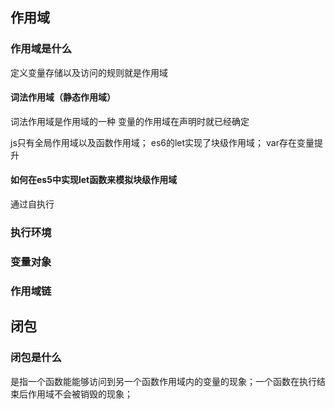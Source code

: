 <!--
 * @Author: qianqian.zhao
 * @Date: 2020-03-26 09:36:07
 * @LastEditors: qianqian.zhao
 * @LastEditTime: 2020-08-06 13:59:57
 * @Description: 作用域
 -->
## 作用域
### 作用域是什么
定义变量存储以及访问的规则就是作用域

#### 词法作用域（静态作用域）
词法作用域是作用域的一种
变量的作用域在声明时就已经确定

js只有全局作用域以及函数作用域；
es6的let实现了块级作用域；
var存在变量提升
#### 如何在es5中实现let函数来模拟块级作用域
通过自执行

### 执行环境
### 变量对象
### 作用域链


## 闭包
### 闭包是什么
是指一个函数能能够访问到另一个函数作用域内的变量的现象；一个函数在执行结束后作用域不会被销毁的现象；